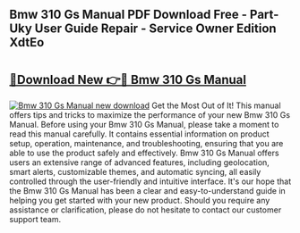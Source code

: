 ## Bmw 310 Gs Manual PDF Download Free - Part-Uky User Guide Repair - Service Owner Edition XdtEo

# <h2><a href="http://cf2285.oget.top/?id=Bmw+310+Gs+Manual">🔗Download New 👉🔴 Bmw 310 Gs Manual</a></h2>

[![Bmw 310 Gs Manual new download](https://i.imgur.com/5g1atiW.png)](http://cf2285.oget.top/?id=Bmw+310+Gs+Manual)
Get the Most Out of It! This manual offers tips and tricks to maximize the performance of your new Bmw 310 Gs Manual. Before using your Bmw 310 Gs Manual, please take a moment to read this manual carefully. It contains essential information on product setup, operation, maintenance, and troubleshooting, ensuring that you are able to use the product safely and effectively. Bmw 310 Gs Manual offers users an extensive range of advanced features, including geolocation, smart alerts, customizable themes, and automatic syncing, all easily controlled through the user-friendly and intuitive interface. It's our hope that the Bmw 310 Gs Manual has been a clear and easy-to-understand guide in helping you get started with your new product. Should you require any assistance or clarification, please do not hesitate to contact our customer support team.

